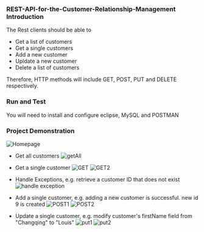 ### REST-API-for-the-Customer-Relationship-Management Introduction

The Rest clients should be able to 

* Get a list of customers
* Get a single customers
* Add a new customer
* Upldate a new customer
* Delete a list of customers

Therefore, HTTP methods will include GET, POST, PUT and DELETE respectively.

### Run and Test

You will need to install and configure eclipse, MySQL and POSTMAN

### Project Demonstration

![Homepage](https://user-images.githubusercontent.com/70967683/223885308-fd5a5174-ccc7-4564-9f00-19c7b8f26362.jpg)

* Get all customers
![getAll](https://user-images.githubusercontent.com/70967683/223885678-75b97869-5281-45cc-84ca-ce2e911b524d.jpg)

* Get a single customer
![GET](https://user-images.githubusercontent.com/70967683/223885410-f579ac45-a02e-46a7-9aaa-d62aaef5e5df.jpg)
![GET2](https://user-images.githubusercontent.com/70967683/223885413-e8263409-b546-483f-abcf-961c34d91127.jpg)

* Handle Exceptions, e.g. retrieve a customer ID that does not exist
![handle exception](https://user-images.githubusercontent.com/70967683/223888123-f8ada643-905d-484d-8cca-6b283c376980.jpg)


* Add a single customer, e.g. adding a new customer is successful. new id 9 is created
![POST1](https://user-images.githubusercontent.com/70967683/223904930-a450de57-7a20-4768-87b7-1122bc5ef192.jpg)
![POST2](https://user-images.githubusercontent.com/70967683/223904931-c6a23f5a-c211-45b8-a3a1-391ac4c02ed9.jpg)

* Update a single customer, e.g. modify customer's firstName field from "Changqing" to "Louis"
![put1](https://user-images.githubusercontent.com/70967683/223906236-21718dd4-4d67-41a9-aff4-38681e0ceae6.jpg)
![put2](https://user-images.githubusercontent.com/70967683/223906239-3e5d8493-17f8-4a3d-b5e2-b4d5ed598a44.jpg)
